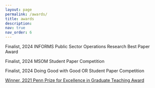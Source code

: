 ```yaml
---
layout: page
permalink: /awards/
title: awards
description: 
nav: true
nav_order: 6
---
```


<style>
  .award-title {
    margin-bottom: 0.5em;
  }
</style>

<p class="award-title">Finalist, 2024 INFORMS Public Sector Operations Research Best Paper Award</p>

<p class="award-title">Finalist, 2024 MSOM Student Paper Competition</p>

<p class="award-title">Finalist, 2024 Doing Good with Good OR Student Paper Competition</p>

<p class="award-title"><a href="https://provost.upenn.edu/for-students/teaching-at-penn/teaching-awards/">Winner, 2021 Penn Prize for Excellence in Graduate Teaching Award</a></p>
